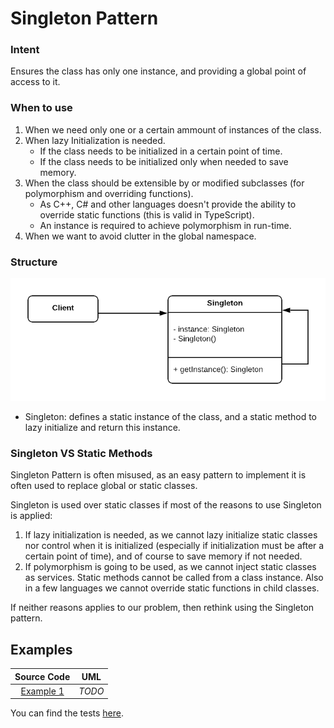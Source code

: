 # Singleton Pattern

### Intent

Ensures the class has only one instance, and providing a global point of access to it.

### When to use

1. When we need only one or a certain ammount of instances of the class.
2. When lazy Initialization is needed.
   - If the class needs to be initialized in a certain point of time.
   - If the class needs to be initialized only when needed to save memory.
3. When the class should be extensible by or modified subclasses (for polymorphism and overriding functions).
   - As C++, C# and other languages doesn't provide the ability to override static functions (this is valid in TypeScript).
   - An instance is required to achieve polymorphism in run-time.
4. When we want to avoid clutter in the global namespace.

### Structure

<p align="center">
  <img src="figures/figure_1.png">
</p>

- Singleton: defines a static instance of the class, and a static method to lazy initialize and return this instance.

### Singleton VS Static Methods

Singleton Pattern is often misused, as an easy pattern to implement it is often used to replace global or static classes.

Singleton is used over static classes if most of the reasons to use Singleton is applied:

1. If lazy initialization is needed, as we cannot lazy initialize static classes nor control when it is initialized (especially if initialization must be after a certain point of time), and of course to save memory if not needed.
2. If polymorphism is going to be used, as we cannot inject static classes as services. Static methods cannot be called from a class instance. Also in a few languages we cannot override static functions in child classes.

If neither reasons applies to our problem, then rethink using the Singleton pattern.

## Examples

|        Source Code        |  UML   |
| :-----------------------: | :----: |
| [Example 1](example_1.ts) | _TODO_ |

You can find the tests [here](index.test.ts).